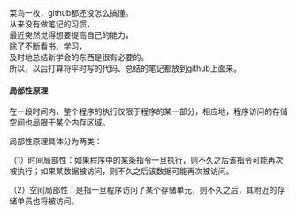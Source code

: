 菜鸟一枚，github都还没怎么搞懂。<br>
从来没有做笔记的习惯，<br>
最近突然觉得想要提高自己的能力，<br>
除了不断看书、学习，<br>
及时地总结新学会的东西是很有必要的。<br>
所以，以后打算将平时写的代码、总结的笔记都放到github上面来。

#### 局部性原理

在一段时间内，整个程序的执行仅限于程序的某一部分，相应地，程序访问的存储空间也局限于某个内存区域。

局部性原理具体分为两类：

（1）时间局部性：如果程序中的某条指令一旦执行，则不久之后该指令可能再次被执行；如果某数据被访问，则不久之后该数据可能再次被访问。

（2）空间局部性：是指一旦程序访问了某个存储单元，则不久之后，其附近的存储单员也将被访问。